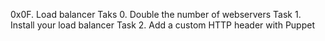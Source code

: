 0x0F. Load balancer
Taks 0. Double the number of webservers
Task 1. Install your load balancer
Task 2. Add a custom HTTP header with Puppet
